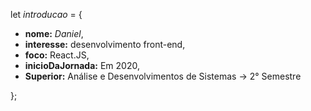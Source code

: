  let <i>introducao</i> = {
- <b>nome:</b> <em>Daniel</em>,
- <b>interesse:</b> desenvolvimento front-end,
- <b>foco:</b> React.JS,
- <b>inicioDaJornada:</b> Em 2020,
- <b>Superior:</b> Análise e Desenvolvimentos de Sistemas -> 2° Semestre

};
<!---
xd4n1el/xd4n1el is a ✨ special ✨ repository because its `README.md` (this file) appears on your GitHub profile.
You can click the Preview link to take a look at your changes.
--->
